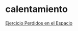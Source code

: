# calentamiento

[Ejercicio Perdidos en el Espacio](https://github.com/pelahumi/calentamiento/files/8547573/Ejercicio.Perdidos.en.el.Espacio.pdf)
